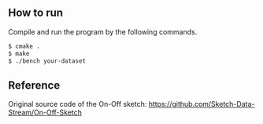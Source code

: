 ## How to run

Compile and run the program by the following commands.

```bash
$ cmake .
$ make
$ ./bench your-dataset
```

## Reference

Original source code of the On-Off sketch: https://github.com/Sketch-Data-Stream/On-Off-Sketch
